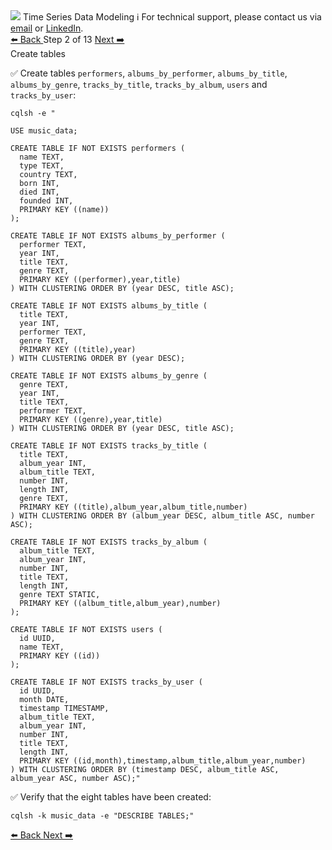 <!-- TOP -->
<div class="top">
  <img src="https://datastax-academy.github.io/katapod-shared-assets/images/ds-academy-logo.svg" />
  <span class="scenario-title">Time Series Data Modeling</span>
  <span class="scenario-subtitle">ℹ️ For technical support, please contact us via <a href="mailto:aleksandr.volochnev@datastax.com">email</a> or <a href="https://dtsx.io/aleks">LinkedIn</a>.</span> 
</div>

<!-- NAVIGATION -->
<div id="navigation-top" class="navigation-top">
 <a href='command:katapod.loadPage?[{"step":"step1-cassandra"}]'
   class="btn btn-dark navigation-top-left">⬅️ Back
 </a>
<span class="step-count"> Step 2 of 13</span>
 <a href='command:katapod.loadPage?[{"step":"step3-cassandra"}]' 
    class="btn btn-dark navigation-top-right">Next ➡️
  </a>
</div>

<!-- CONTENT -->

<div class="step-title">Create tables</div>

✅ Create tables `performers`, `albums_by_performer`, `albums_by_title`, 
`albums_by_genre`, `tracks_by_title`, `tracks_by_album`, `users` and `tracks_by_user`:
```
cqlsh -e "

USE music_data;

CREATE TABLE IF NOT EXISTS performers (
  name TEXT,
  type TEXT,
  country TEXT,
  born INT,
  died INT,
  founded INT,
  PRIMARY KEY ((name))
);

CREATE TABLE IF NOT EXISTS albums_by_performer (
  performer TEXT,
  year INT,
  title TEXT,
  genre TEXT,
  PRIMARY KEY ((performer),year,title)
) WITH CLUSTERING ORDER BY (year DESC, title ASC);

CREATE TABLE IF NOT EXISTS albums_by_title (
  title TEXT,
  year INT,
  performer TEXT,
  genre TEXT,
  PRIMARY KEY ((title),year)
) WITH CLUSTERING ORDER BY (year DESC);

CREATE TABLE IF NOT EXISTS albums_by_genre (
  genre TEXT,
  year INT,
  title TEXT,
  performer TEXT,
  PRIMARY KEY ((genre),year,title)
) WITH CLUSTERING ORDER BY (year DESC, title ASC);

CREATE TABLE IF NOT EXISTS tracks_by_title (
  title TEXT,
  album_year INT,
  album_title TEXT,
  number INT,
  length INT,
  genre TEXT,
  PRIMARY KEY ((title),album_year,album_title,number)
) WITH CLUSTERING ORDER BY (album_year DESC, album_title ASC, number ASC);

CREATE TABLE IF NOT EXISTS tracks_by_album (
  album_title TEXT,
  album_year INT,
  number INT,
  title TEXT,
  length INT,
  genre TEXT STATIC,
  PRIMARY KEY ((album_title,album_year),number)
);

CREATE TABLE IF NOT EXISTS users (
  id UUID,
  name TEXT,
  PRIMARY KEY ((id))
);

CREATE TABLE IF NOT EXISTS tracks_by_user (
  id UUID,
  month DATE,
  timestamp TIMESTAMP,
  album_title TEXT,
  album_year INT,
  number INT,
  title TEXT,
  length INT,
  PRIMARY KEY ((id,month),timestamp,album_title,album_year,number)
) WITH CLUSTERING ORDER BY (timestamp DESC, album_title ASC, album_year ASC, number ASC);"
```

✅ Verify that the eight tables have been created:
```
cqlsh -k music_data -e "DESCRIBE TABLES;"
```

<!-- NAVIGATION -->
<div id="navigation-bottom" class="navigation-bottom">
 <a href='command:katapod.loadPage?[{"step":"step1-cassandra"}]'
   class="btn btn-dark navigation-bottom-left">⬅️ Back
 </a>
 <a href='command:katapod.loadPage?[{"step":"step3-cassandra"}]'
    class="btn btn-dark navigation-bottom-right">Next ➡️
  </a>
</div>
